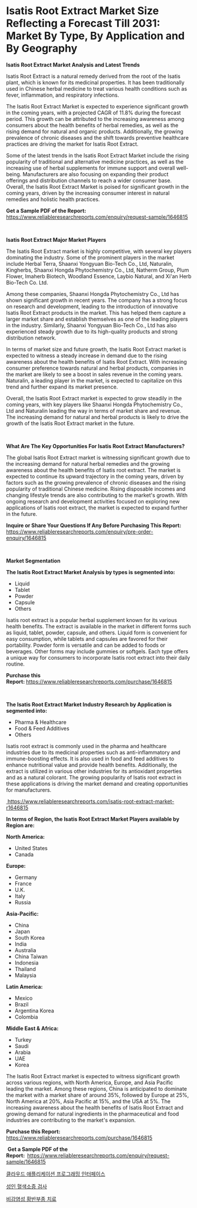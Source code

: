 <p><h1>Isatis Root Extract Market Size Reflecting a Forecast Till 2031: Market By Type, By Application and By Geography</h1></p><p><strong>Isatis Root Extract Market Analysis and Latest Trends</strong></p>
<p><p>Isatis Root Extract is a natural remedy derived from the root of the Isatis plant, which is known for its medicinal properties. It has been traditionally used in Chinese herbal medicine to treat various health conditions such as fever, inflammation, and respiratory infections. </p><p>The Isatis Root Extract Market is expected to experience significant growth in the coming years, with a projected CAGR of 11.8% during the forecast period. This growth can be attributed to the increasing awareness among consumers about the health benefits of herbal remedies, as well as the rising demand for natural and organic products. Additionally, the growing prevalence of chronic diseases and the shift towards preventive healthcare practices are driving the market for Isatis Root Extract.</p><p>Some of the latest trends in the Isatis Root Extract Market include the rising popularity of traditional and alternative medicine practices, as well as the increasing use of herbal supplements for immune support and overall well-being. Manufacturers are also focusing on expanding their product offerings and distribution channels to reach a wider consumer base. Overall, the Isatis Root Extract Market is poised for significant growth in the coming years, driven by the increasing consumer interest in natural remedies and holistic health practices.</p></p>
<p><strong>Get a Sample PDF of the Report:&nbsp;</strong> <a href="https://www.reliableresearchreports.com/enquiry/request-sample/1646815">https://www.reliableresearchreports.com/enquiry/request-sample/1646815</a></p>
<p>&nbsp;</p>
<p><strong>Isatis Root Extract Major Market Players</strong></p>
<p><p>The Isatis Root Extract market is highly competitive, with several key players dominating the industry. Some of the prominent players in the market include Herbal Terra, Shaanxi Yongyuan Bio-Tech Co., Ltd, Naturalin, Kingherbs, Shaanxi Hongda Phytochemistry Co., Ltd, Natherm Group, Plum Flower, Imaherb Biotech, Woodland Essence, Laybio Natural, and Xi'an Herb Bio-Tech Co. Ltd.</p><p>Among these companies, Shaanxi Hongda Phytochemistry Co., Ltd has shown significant growth in recent years. The company has a strong focus on research and development, leading to the introduction of innovative Isatis Root Extract products in the market. This has helped them capture a larger market share and establish themselves as one of the leading players in the industry. Similarly, Shaanxi Yongyuan Bio-Tech Co., Ltd has also experienced steady growth due to its high-quality products and strong distribution network.</p><p>In terms of market size and future growth, the Isatis Root Extract market is expected to witness a steady increase in demand due to the rising awareness about the health benefits of Isatis Root Extract. With increasing consumer preference towards natural and herbal products, companies in the market are likely to see a boost in sales revenue in the coming years. Naturalin, a leading player in the market, is expected to capitalize on this trend and further expand its market presence.</p><p>Overall, the Isatis Root Extract market is expected to grow steadily in the coming years, with key players like Shaanxi Hongda Phytochemistry Co., Ltd and Naturalin leading the way in terms of market share and revenue. The increasing demand for natural and herbal products is likely to drive the growth of the Isatis Root Extract market in the future.</p></p>
<p>&nbsp;</p>
<p><strong>What Are The Key Opportunities For Isatis Root Extract Manufacturers?</strong></p>
<p><p>The global Isatis Root Extract market is witnessing significant growth due to the increasing demand for natural herbal remedies and the growing awareness about the health benefits of Isatis root extract. The market is expected to continue its upward trajectory in the coming years, driven by factors such as the growing prevalence of chronic diseases and the rising popularity of traditional Chinese medicine. Rising disposable incomes and changing lifestyle trends are also contributing to the market's growth. With ongoing research and development activities focused on exploring new applications of Isatis root extract, the market is expected to expand further in the future.</p></p>
<p><strong>Inquire or Share Your Questions If Any Before Purchasing This Report:</strong> <a href="https://www.reliableresearchreports.com/enquiry/pre-order-enquiry/1646815">https://www.reliableresearchreports.com/enquiry/pre-order-enquiry/1646815</a></p>
<p>&nbsp;</p>
<p><strong>Market Segmentation</strong></p>
<p><strong>The Isatis Root Extract Market Analysis by types is segmented into:</strong></p>
<p><ul><li>Liquid</li><li>Tablet</li><li>Powder</li><li>Capsule</li><li>Others</li></ul></p>
<p><p>Isatis root extract is a popular herbal supplement known for its various health benefits. The extract is available in the market in different forms such as liquid, tablet, powder, capsule, and others. Liquid form is convenient for easy consumption, while tablets and capsules are favored for their portability. Powder form is versatile and can be added to foods or beverages. Other forms may include gummies or softgels. Each type offers a unique way for consumers to incorporate Isatis root extract into their daily routine.</p></p>
<p><strong>Purchase this Report:&nbsp;</strong><a href="https://www.reliableresearchreports.com/purchase/1646815">https://www.reliableresearchreports.com/purchase/1646815</a></p>
<p>&nbsp;</p>
<p><strong>The Isatis Root Extract Market Industry Research by Application is segmented into:</strong></p>
<p><ul><li>Pharma & Healthcare</li><li>Food & Feed Additives</li><li>Others</li></ul></p>
<p><p>Isatis root extract is commonly used in the pharma and healthcare industries due to its medicinal properties such as anti-inflammatory and immune-boosting effects. It is also used in food and feed additives to enhance nutritional value and provide health benefits. Additionally, the extract is utilized in various other industries for its antioxidant properties and as a natural colorant. The growing popularity of Isatis root extract in these applications is driving the market demand and creating opportunities for manufacturers.</p></p>
<p><a href="https://www.reliableresearchreports.com/isatis-root-extract-market-r1646815">&nbsp;https://www.reliableresearchreports.com/isatis-root-extract-market-r1646815</a></p>
<p><strong>In terms of Region, the Isatis Root Extract Market Players available by Region are:</strong></p>
<p>
    <p> <strong> North America: </strong>
        <ul>
            <li>United States</li>
            <li>Canada</li>
        </ul>
        </p> 
    <p> <strong> Europe: </strong>
        <ul>
            <li>Germany</li>
            <li>France</li>
            <li>U.K.</li>
            <li>Italy</li>
            <li>Russia</li>
        </ul>
        </p> 
    <p> <strong> Asia-Pacific: </strong>
        <ul>
            <li>China</li>
            <li>Japan</li>
            <li>South Korea</li>
            <li>India</li>
            <li>Australia</li>
            <li>China Taiwan</li>
            <li>Indonesia</li>
            <li>Thailand</li>
            <li>Malaysia</li>
        </ul>
        </p> 
    <p> <strong> Latin America: </strong>
        <ul>
            <li>Mexico</li>
            <li>Brazil</li>
            <li>Argentina Korea</li>
            <li>Colombia</li>
        </ul>
        </p> 
    <p> <strong> Middle East & Africa: </strong>
        <ul>
            <li>Turkey</li>
            <li>Saudi</li>
            <li>Arabia</li>
            <li>UAE</li>
            <li>Korea</li>
        </ul>
    </p>
    </p>
<p><p>The Isatis Root Extract market is expected to witness significant growth across various regions, with North America, Europe, and Asia Pacific leading the market. Among these regions, China is anticipated to dominate the market with a market share of around 35%, followed by Europe at 25%, North America at 20%, Asia Pacific at 15%, and the USA at 5%. The increasing awareness about the health benefits of Isatis Root Extract and growing demand for natural ingredients in the pharmaceutical and food industries are contributing to the market's expansion.</p></p>
<p><strong>Purchase this Report: </strong><a href="https://www.reliableresearchreports.com/purchase/1646815">https://www.reliableresearchreports.com/purchase/1646815</a></p>
<p>&nbsp;<strong>Get a Sample PDF of the Report:&nbsp;&nbsp;</strong><a href="https://www.reliableresearchreports.com/enquiry/request-sample/1646815">https://www.reliableresearchreports.com/enquiry/request-sample/1646815</a></p>
<p><strong></strong></p>
<p><p><a href="https://medium.com/@umamareka_16093/%EA%B5%AC%EB%A6%84-%EC%9D%91%EC%9A%A9-%ED%94%84%EB%A1%9C%EA%B7%B8%EB%9E%A8-%ED%94%84%EB%A1%9C%EA%B7%B8%EB%9E%98%EB%B0%8D-%EC%9D%B8%ED%84%B0%ED%8E%98%EC%9D%B4%EC%8A%A4-%EC%8B%9C%EC%9E%A5-%EC%A1%B0%EC%82%AC-amp-%EC%82%B0%EC%97%85-%EB%B0%9C%EC%A0%84-%EB%B0%8F-2031%EB%85%84%EA%B9%8C%EC%A7%80%EC%9D%98-%EC%98%88%EC%B8%A1-b3c7537faae1">클라우드 애플리케이션 프로그래밍 인터페이스</a></p><p><a href="https://medium.com/@mdmohiqulislam77/%EC%84%B1%EC%9D%B8-%ED%97%A4%EB%AA%A8%EA%B8%80%EB%A1%9C%EB%B9%84%EB%85%B8%ED%8C%8C%ED%8B%B0-%ED%85%8C%EC%8A%A4%ED%8A%B8-%EC%8B%9C%EC%9E%A5-%EA%B7%9C%EB%AA%A8%EB%8A%94-%EC%97%B0%ED%8F%89%EA%B7%A0-%EC%84%B1%EC%9E%A5%EB%A5%A0-%EB%A1%9C-%EC%84%B1%EC%9E%A5%ED%95%98%EA%B3%A0-%EC%9E%88%EC%9C%BC%EB%A9%B0-%EC%9D%B4-%EB%B3%B4%EA%B3%A0%EC%84%9C%EB%8A%94-%EC%9C%A0%ED%98%95-%EC%9D%91%EC%9A%A9-%EC%84%B1%EC%9E%A5-%EB%B0%8F-2024%EB%85%84%EB%B6%80%ED%84%B0-2031%EB%85%84%EA%B9%8C%EC%A7%80%EC%9D%98-%EC%98%88%EC%B8%A1-%EB%B6%84%EC%84%9D%EC%9D%84-%EB%8B%A4%EB%A3%B9%EB%8B%88%EB%8B%A4-aa39f50bad01">성인 혈색소증 검사</a></p><p><a href="https://medium.com/@umamareka_16093/%EA%B8%80%EB%A1%9C%EB%B2%8C-%EB%B9%84%EA%B0%90%EC%97%BC%EC%84%B1-%ED%99%A9%EB%B0%98%EB%B6%80%EC%A2%85-%EC%B9%98%EB%A3%8C-%EC%8B%9C%EC%9E%A5-%EA%B7%9C%EB%AA%A8-%EB%B0%8F-%EC%A0%90%EC%9C%A0%EC%9C%A8-%EB%B6%84%EC%84%9D-%EC%A0%9C%ED%92%88-%EC%9C%A0%ED%98%95%EB%B3%84-%EC%9D%91%EC%9A%A9%EB%B3%84-%EC%A7%80%EC%97%AD%EB%B3%84-%EC%98%88%EC%B8%A1-2024-2031-3536e618542a">비감염성 황반부종 치료</a></p></p>